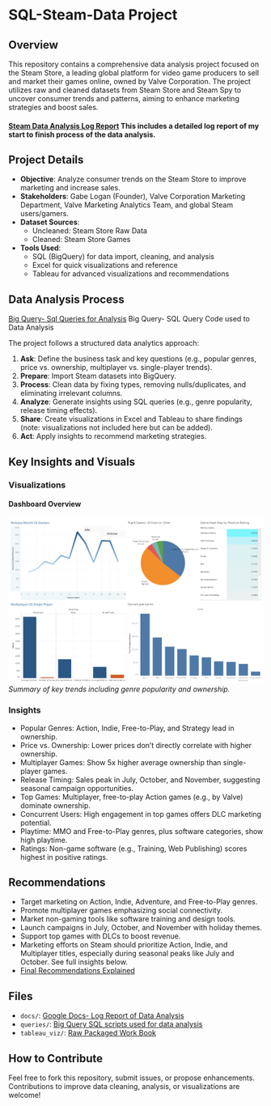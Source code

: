 # SQL-Steam-Data Project

## Overview
This repository contains a comprehensive data analysis project focused on the Steam Store, a leading global platform for video game producers to sell and market their games online, owned by Valve Corporation. The project utilizes raw and cleaned datasets from Steam Store and Steam Spy to uncover consumer trends and patterns, aiming to enhance marketing strategies and boost sales.

#### [Steam Data Analysis Log Report](docs/Steam%20Store%20Log%20Report_%2007_21_2025.pdf) This includes a detailed log report of my start to finish process of the data analysis.

## Project Details
- **Objective**: Analyze consumer trends on the Steam Store to improve marketing and increase sales.
- **Stakeholders**: Gabe Logan (Founder), Valve Corporation Marketing Department, Valve Marketing Analytics Team, and global Steam users/gamers.
- **Dataset Sources**:
  - Uncleaned: Steam Store Raw Data
  - Cleaned: Steam Store Games
- **Tools Used**:
  - SQL (BigQuery) for data import, cleaning, and analysis
  - Excel for quick visualizations and reference
  - Tableau for advanced visualizations and recommendations

## Data Analysis Process
[Big Query- Sql Queries for Analysis](queries/Steam_Store_Data_Analysis_Query.sql) Big Query- SQL Query Code used to Data Analysis

The project follows a structured data analytics approach:
1. **Ask**: Define the business task and key questions (e.g., popular genres, price vs. ownership, multiplayer vs. single-player trends).
2. **Prepare**: Import Steam datasets into BigQuery.
3. **Process**: Clean data by fixing types, removing nulls/duplicates, and eliminating irrelevant columns.
4. **Analyze**: Generate insights using SQL queries (e.g., genre popularity, release timing effects).
5. **Share**: Create visualizations in Excel and Tableau to share findings (note: visualizations not included here but can be added).
6. **Act**: Apply insights to recommend marketing strategies.

## Key Insights and Visuals
### Visualizations
#### Dashboard Overview
![Steam Dashboard](tableau_viz/Steam-Store-Dash-Board.png)
*Summary of key trends including genre popularity and ownership.*

### Insights
- Popular Genres: Action, Indie, Free-to-Play, and Strategy lead in ownership.
- Price vs. Ownership: Lower prices don’t directly correlate with higher ownership.
- Multiplayer Games: Show 5x higher average ownership than single-player games.
- Release Timing: Sales peak in July, October, and November, suggesting seasonal campaign opportunities.
- Top Games: Multiplayer, free-to-play Action games (e.g., by Valve) dominate ownership.
- Concurrent Users: High engagement in top games offers DLC marketing potential.
- Playtime: MMO and Free-to-Play genres, plus software categories, show high playtime.
- Ratings: Non-game software (e.g., Training, Web Publishing) scores highest in positive ratings.

## Recommendations
- Target marketing on Action, Indie, Adventure, and Free-to-Play genres.
- Promote multiplayer games emphasizing social connectivity.
- Market non-gaming tools like software training and design tools.
- Launch campaigns in July, October, and November with holiday themes.
- Support top games with DLCs to boost revenue.
- Marketing efforts on Steam should prioritize Action, Indie, and Multiplayer titles, especially during seasonal peaks like July and October. See full insights below.
- [Final Recommendations Explained](docs/Steam_Data_Analysis_Final_Thoughts.pdf)



## Files
- `docs/`: [Google Docs- Log Report of Data Analysis](docs/Steam%20Store%20Log%20Report_%2007_21_2025.pdf)
- `queries/`: [Big Query SQL scripts used for data analysis](queries/Steam_Store_Data_Analysis_Query.sql)
- `tableau_viz/`: [Raw Packaged Work Book](tableau_viz/Steam%20Store%20DashBoard.twbx)

## How to Contribute
Feel free to fork this repository, submit issues, or propose enhancements. Contributions to improve data cleaning, analysis, or visualizations are welcome!
